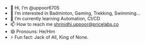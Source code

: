 - 👋 Hi, I’m @uppoor6705
- 👀 I’m interested in Badminton, Gaming, Trekking, Swimming...
- 🌱 I’m currently learning Automation, CI/CD
- 📫 How to reach me shrinidhi.uppoor@pricelabs.co
- 😄 Pronouns: He/Him
- ⚡ Fun fact: Jack of All, King of None.

<!---
uppoor6705/uppoor6705 is a ✨ special ✨ repository because its `README.md` (this file) appears on your GitHub profile.
You can click the Preview link to take a look at your changes.
--->
